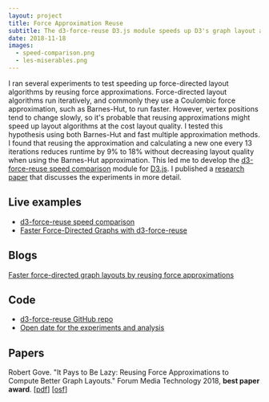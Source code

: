 ```yaml
---
layout: project
title: Force Approximation Reuse
subtitle: The d3-force-reuse D3.js module speeds up D3's graph layout algorithm by reusing Barnes-Hut approximations.
date: 2018-11-18
images:
  - speed-comparison.png
  - les-miserables.png
---
```


I ran several experiments to test speeding up force-directed layout algorithms by reusing force approximations. Force-directed layout algorithms run iteratively, and commonly they use a Coulombic force approximation, such as Barnes-Hut, to run faster. However, vertex positions tend to change slowly, so it's probable that reusing approximations might speed up layout algorithms at the cost layout quality. I tested this hypothesis using both Barnes-Hut and fast multiple approximation methods. I found that reusing the approximation and calculating a new one every 13 iterations reduces runtime by 9% to 18% without decreasing layout quality when using the Barnes-Hut approximation. This led me to develop the [d3-force-reuse speed comparison](https://bl.ocks.org/rpgove/ecee35052e3e81126dcefff134c06dae) module for [D3.js](https://d3js.org). I published a [research paper](https://osf.io/wgzn5/) that discusses the experiments in more detail.

## Live examples

* [d3-force-reuse speed comparison](https://bl.ocks.org/rpgove/ecee35052e3e81126dcefff134c06dae)
* [Faster Force-Directed Graphs with d3-force-reuse](https://bl.ocks.org/rpgove/98820c49a3d7fd0d4d628402536aa60b)

## Blogs

[Faster force-directed graph layouts by reusing force approximations](https://twosixtech.com/faster-force-directed-graph-layouts-by-reusing-force-approximations/)

## Code

* [d3-force-reuse GitHub repo](https://github.com/twosixlabs/d3-force-reuse)
* [Open date for the experiments and analysis](https://osf.io/re7nx/)

## Papers

Robert Gove. "It Pays to Be Lazy: Reusing Force Approximations to Compute Better Graph Layouts." Forum Media Technology 2018, **best paper award**. \[[pdf](https://osf.io/wgzn5/)\] \[[osf](https://osf.io/re7nx/)\]